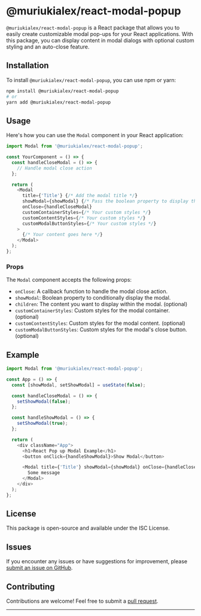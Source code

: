 # @muriukialex/react-modal-popup

`@muriukialex/react-modal-popup` is a React package that allows you to easily create customizable modal pop-ups for your React applications. With this package, you can display content in modal dialogs with optional custom styling and an auto-close feature.

## Installation

To install `@muriukialex/react-modal-popup`, you can use npm or yarn:

```bash
npm install @muriukialex/react-modal-popup
# or
yarn add @muriukialex/react-modal-popup
```

## Usage

Here's how you can use the `Modal` component in your React application:

```javascript
import Modal from '@muriukialex/react-modal-popup';

const YourComponent = () => {
  const handleCloseModal = () => {
    // Handle modal close action
  };

  return (
    <Modal
      title={'Title'} {/* Add the modal title */}
	  showModal={showModal} {/* Pass the boolean property to display the modal */}
      onClose={handleCloseModal}
      customContainerStyles={/* Your custom styles */}
      customContentStyles={/* Your custom styles */}
      customModalButtonStyles={/* Your custom styles */}
    >
      {/* Your content goes here */}
    </Modal>
  );
};
```

### Props

The `Modal` component accepts the following props:

- `onClose`: A callback function to handle the modal close action.
- `showModal`: Boolean property to conditionally display the modal.
- `children`: The content you want to display within the modal. (optional)
- `customContainerStyles`: Custom styles for the modal container. (optional)
- `customContentStyles`: Custom styles for the modal content. (optional)
- `customModalButtonStyles`: Custom styles for the modal's close button. (optional)

## Example

```javascript
import Modal from '@muriukialex/react-modal-popup';

const App = () => {
  const [showModal, setShowModal] = useState(false);

  const handleCloseModal = () => {
    setShowModal(false);
  };

  const handleShowModal = () => {
    setShowModal(true);
  };

  return (
    <div className="App">
      <h1>React Pop up Modal Example</h1>
      <button onClick={handleShowModal}>Show Modal</button>

      <Modal title={'Title'} showModal={showModal} onClose={handleCloseModal}>
        Some message
      </Modal>
    </div>
  );
};
```

## License

This package is open-source and available under the ISC License.

## Issues

If you encounter any issues or have suggestions for improvement, please [submit an issue on GitHub](https://github.com/muriukialex/react-modal-popup/issues).

## Contributing

Contributions are welcome! Feel free to submit a [pull request](https://github.com/muriukialex/react-modal-popup/pulls).

---
